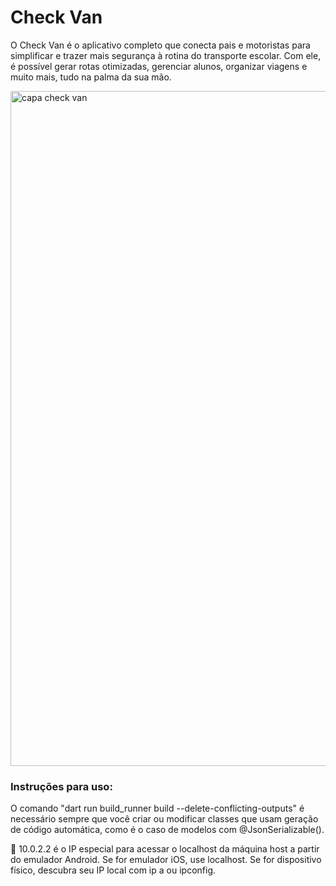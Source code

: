 # Check Van

O Check Van é o aplicativo completo que conecta pais e motoristas para simplificar e trazer mais segurança à rotina do transporte escolar. Com ele, é possível gerar rotas otimizadas, gerenciar alunos, organizar viagens e muito mais, tudo na palma da sua mão.

<img width="1920" height="1080" alt="capa check van" src="https://github.com/user-attachments/assets/de79a623-8582-4211-a7b4-be5be805f958" />

### Instruções para uso:
O comando "dart run build_runner build --delete-conflicting-outputs" é necessário sempre que você criar ou modificar classes que usam geração de código automática, como é o caso de modelos com @JsonSerializable().

🔸 10.0.2.2 é o IP especial para acessar o localhost da máquina host a partir do emulador Android.
Se for emulador iOS, use localhost. Se for dispositivo físico, descubra seu IP local com ip a ou ipconfig.


